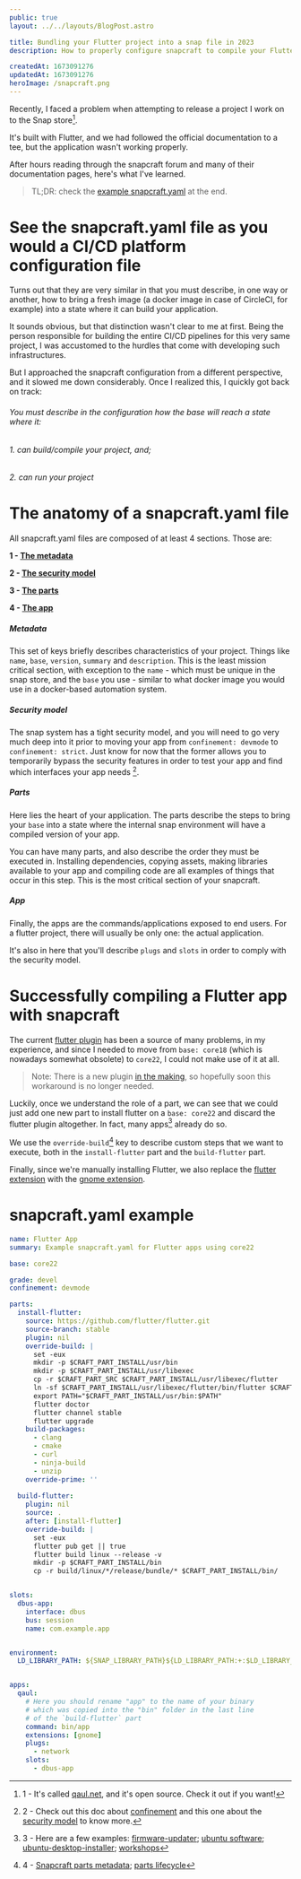 ```yaml
---
public: true
layout: ../../layouts/BlogPost.astro

title: Bundling your Flutter project into a snap file in 2023
description: How to properly configure snapcraft to compile your Flutter application

createdAt: 1673091276
updatedAt: 1673091276
heroImage: /snapcraft.png
---
```


Recently, I faced a problem when attempting to release a project I work on to the Snap store[^1].

It's built with Flutter, and we had followed the official documentation to a tee, but the application wasn't working 
properly.

After hours reading through the snapcraft forum and many of their documentation pages, here's what I've learned.

> TL;DR: check the [example snapcraft.yaml](#snapcraftyaml-example) at the end.

# See the snapcraft.yaml file as you would a CI/CD platform configuration file

Turns out that they are very similar in that you must describe, in one way or another, how to bring
a fresh image (a docker image in case of CircleCI, for example) into a state where it can build your application.

It sounds obvious, but that distinction wasn't clear to me at first. Being the person responsible for building
the entire CI/CD pipelines for this very same project, I was accustomed to the hurdles that come with developing
such infrastructures.

But I approached the snapcraft configuration from a different perspective, and it slowed me down considerably.
Once I realized this, I quickly got back on track:

###### You must describe in the configuration how the base will reach a state where it:
###### 1. can build/compile your project, and;
###### 2. can run your project

# The anatomy of a snapcraft.yaml file

All snapcraft.yaml files are composed of at least 4 sections. Those are:

**1 - [The metadata](#metadata)**

**2 - [The security model](#security-model)**

**3 - [The parts](#parts)**

**4 - [The app](#app)**


##### Metadata

This set of keys briefly describes characteristics of your project. Things like `name`, `base`, `version`, `summary` and `description`.
This is the least mission critical section, with exception to the `name` - which must be unique in the snap store, and
the `base` you use - similar to what docker image you would use in a docker-based automation system.

##### Security model

The snap system has a tight security model, and you will need to go very much deep into it prior to moving your
app from `confinement: devmode` to `confinement: strict`. Just know for now that the former allows you to
temporarily bypass the security features in order to test your app and find which interfaces your app needs [^2].

##### Parts

Here lies the heart of your application. The parts describe the steps to bring your `base` into a state where
the internal snap environment will have a compiled version of your app.

You can have many parts, and also describe the order they must be executed in. Installing dependencies, copying
assets, making libraries available to your app and compiling code are all examples of things that occur in this
step. This is the most critical section of your snapcraft.

##### App

Finally, the apps are the commands/applications exposed to end users. For a flutter project, there will usually
be only one: the actual application.

It's also in here that you'll describe `plugs` and `slots` in order to comply with the security model.

# Successfully compiling a Flutter app with snapcraft

The current [flutter plugin](https://snapcraft.io/docs/flutter-plugin) has been a source of many problems, in
my experience, and since I needed to move from `base: core18` (which is nowadays somewhat obsolete) to `core22`,
I could not make use of it at all.

> Note: There is a new plugin [in the making](https://github.com/snapcore/snapcraft/pull/3952), so hopefully soon this
> workaround is no longer needed.

Luckily, once we understand the role of a part, we can see that we could just add one new part to install flutter
on a `base: core22` and discard the flutter plugin altogether. In fact, many apps[^3] already do so.

We use the `override-build`[^4] key to describe custom steps that we want to execute, both in the `install-flutter` part
and the `build-flutter` part.

Finally, since we're manually installing Flutter, we also replace the [flutter extension](https://snapcraft.io/docs/flutter-extension)
with the [gnome extension](https://snapcraft.io/docs/gnome-extension).

# snapcraft.yaml example

```yaml
name: Flutter App
summary: Example snapcraft.yaml for Flutter apps using core22

base: core22

grade: devel
confinement: devmode

parts:
  install-flutter:
    source: https://github.com/flutter/flutter.git
    source-branch: stable
    plugin: nil
    override-build: |
      set -eux
      mkdir -p $CRAFT_PART_INSTALL/usr/bin
      mkdir -p $CRAFT_PART_INSTALL/usr/libexec
      cp -r $CRAFT_PART_SRC $CRAFT_PART_INSTALL/usr/libexec/flutter
      ln -sf $CRAFT_PART_INSTALL/usr/libexec/flutter/bin/flutter $CRAFT_PART_INSTALL/usr/bin/flutter
      export PATH="$CRAFT_PART_INSTALL/usr/bin:$PATH"
      flutter doctor
      flutter channel stable
      flutter upgrade
    build-packages:
      - clang
      - cmake
      - curl
      - ninja-build
      - unzip
    override-prime: ''
    
  build-flutter:
    plugin: nil
    source: .
    after: [install-flutter]
    override-build: |
      set -eux
      flutter pub get || true
      flutter build linux --release -v
      mkdir -p $CRAFT_PART_INSTALL/bin
      cp -r build/linux/*/release/bundle/* $CRAFT_PART_INSTALL/bin/


slots:
  dbus-app:
    interface: dbus
    bus: session
    name: com.example.app


environment:
  LD_LIBRARY_PATH: ${SNAP_LIBRARY_PATH}${LD_LIBRARY_PATH:+:$LD_LIBRARY_PATH}:$SNAP/usr/lib:$SNAP/usr/lib/x86_64-linux-gnu:$SNAP/bin/lib


apps:
  qaul:
    # Here you should rename "app" to the name of your binary
    # which was copied into the "bin" folder in the last line 
    # of the `build-flutter` part
    command: bin/app
    extensions: [gnome]
    plugs:
      - network
    slots:
      - dbus-app

```


[^1]: 1 - It's called [qaul.net](https://github.com/qaul/qaul.net), and it's open source. Check it out if you want!
[^2]: 2 - Check out this doc about [confinement](https://snapcraft.io/docs/snap-confinement) and this one about the [security model](https://snapcraft.io/docs/choosing-a-security-model) to know more.
[^3]: 3 - Here are a few examples: [firmware-updater](https://github.com/canonical/firmware-updater/blob/main/snap/snapcraft.yaml#L20-L39); [ubuntu software](https://github.com/ubuntu-flutter-community/software/blob/main/snap/snapcraft.yaml#L20-L40); [ubuntu-desktop-installer](https://github.com/canonical/ubuntu-desktop-installer/blob/main/snap/snapcraft.yaml#L128-L148); [workshops](https://github.com/canonical/workshops/blob/main/snap/snapcraft.yaml#L19-L37)
[^4]: 4 - [Snapcraft parts metadata](https://snapcraft.io/docs/snapcraft-parts-metadata); [parts lifecycle](https://snapcraft.io/docs/parts-lifecycle)
